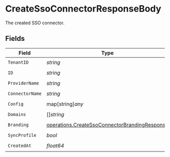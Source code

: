 # CreateSsoConnectorResponseBody

The created SSO connector.


## Fields

| Field                                                                                                          | Type                                                                                                           | Required                                                                                                       | Description                                                                                                    |
| -------------------------------------------------------------------------------------------------------------- | -------------------------------------------------------------------------------------------------------------- | -------------------------------------------------------------------------------------------------------------- | -------------------------------------------------------------------------------------------------------------- |
| `TenantID`                                                                                                     | *string*                                                                                                       | :heavy_check_mark:                                                                                             | N/A                                                                                                            |
| `ID`                                                                                                           | *string*                                                                                                       | :heavy_check_mark:                                                                                             | N/A                                                                                                            |
| `ProviderName`                                                                                                 | *string*                                                                                                       | :heavy_check_mark:                                                                                             | N/A                                                                                                            |
| `ConnectorName`                                                                                                | *string*                                                                                                       | :heavy_check_mark:                                                                                             | N/A                                                                                                            |
| `Config`                                                                                                       | map[string]*any*                                                                                               | :heavy_check_mark:                                                                                             | arbitrary                                                                                                      |
| `Domains`                                                                                                      | []*string*                                                                                                     | :heavy_check_mark:                                                                                             | N/A                                                                                                            |
| `Branding`                                                                                                     | [operations.CreateSsoConnectorBrandingResponse](../../models/operations/createssoconnectorbrandingresponse.md) | :heavy_check_mark:                                                                                             | N/A                                                                                                            |
| `SyncProfile`                                                                                                  | *bool*                                                                                                         | :heavy_check_mark:                                                                                             | N/A                                                                                                            |
| `CreatedAt`                                                                                                    | *float64*                                                                                                      | :heavy_check_mark:                                                                                             | N/A                                                                                                            |